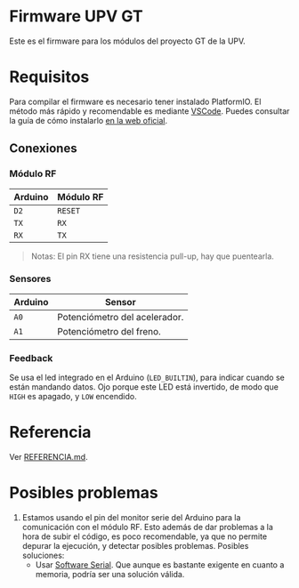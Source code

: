 # Firmware UPV GT
Este es el firmware para los módulos del proyecto GT de la UPV.

# Requisitos
Para compilar el firmware es necesario tener instalado PlatformIO. El método más rápido y recomendable es mediante [VSCode](https://code.visualstudio.com/). Puedes consultar la guía de cómo instalarlo [en la web oficial](https://platformio.org/install/ide?install=vscode).

## Conexiones
### Módulo RF
| Arduino | Módulo RF   |
|---------|-------------|
| `D2`    | `RESET`     |
| `TX`    | `RX`        |
| `RX`    | `TX`        |

> Notas:
> El pin RX tiene una resistencia pull-up, hay que puentearla.

### Sensores
| Arduino | Sensor                        |
|---------|-------------------------------|
| `A0`    | Potenciómetro del acelerador. |
| `A1`    | Potenciómetro del freno.      |

### Feedback
Se usa el led integrado en el Arduino (`LED_BUILTIN`), para indicar cuando se están mandando datos. Ojo porque este LED está invertido, de modo que `HIGH` es apagado, y `LOW` encendido.

# Referencia
Ver [REFERENCIA.md](/REFERENCIA.md).

# Posibles problemas
1. Estamos usando el pin del monitor serie del Arduino para la comunicación con el módulo RF. Esto además de dar problemas a la hora de subir el código, es poco recomendable, ya que no permite depurar la ejecución, y detectar posibles problemas.
    Posibles soluciones:
    - Usar [Software Serial](https://docs.arduino.cc/learn/built-in-libraries/software-serial). Que aunque es bastante exigente en cuanto a memoria, podría ser una solución válida.
